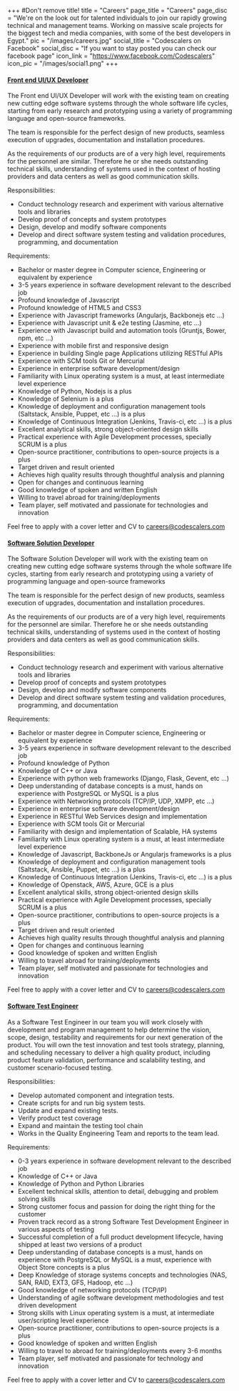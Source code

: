 +++
#Don't remove title!
title = "Careers"
page_title = "Careers"
page_disc = "We're on the look out for talented individuals to join our rapidly growing technical and management teams. Working on massive scale projects for the biggest tech and media companies, with some of the best developers in Egypt."
pic = "/images/careers.jpg"
social_title = "Codescalers on Facebook"
social_disc = "If you want to stay posted you can check our facebook page"
icon_link = "https://www.facebook.com/Codescalers"
icon_pic = "/images/social1.png"
+++


<div class="panel-group" id="accordion">
  <div id="panel1" class="panel panel-default">
    <div class="panel-heading">
      <h4 class="panel-title"> <a data-toggle="collapse" data-parent="#accordion" href="#panel1"> Front end UI/UX Developer </a> </h4>
    </div>
    <div id="panel1" class="panel-collapse collapse">
      <div class="panel-body">
        <p>The Front end UI/UX Developer will work with the existing team on creating new cutting edge software systems through the whole software life cycles, starting from early research and prototyping using a variety of programming language and open-source frameworks.</p>
        <p>The team is responsible for the perfect design of new products, seamless execution of upgrades, documentation and installation procedures.</p>
        <p>As the requirements of our products are of a very high level, requirements for the personnel are similar. Therefore he or she needs outstanding technical skills, understanding of systems used in the context of hosting providers and data centers as well as good communication skills.</p>
        <p>Responsibilities:</p>
        <ul>
          <li>Conduct technology research and experiment with various alternative tools and libraries</li>
          <li>Develop proof of concepts and system prototypes</li>
          <li>Design, develop and modify software components</li>
          <li>Develop and direct software system testing and validation procedures, programming, and documentation</li>
        </ul>
        <p>Requirements:</p>
        <ul>
          <li>Bachelor or master degree in Computer science, Engineering or equivalent by experience</li>
          <li>3-5 years experience in software development relevant to the described job</li>
          <li>Profound knowledge of Javascript</li>
          <li>Profound knowledge of HTML5 and CSS3</li>
          <li>Experience with Javascript frameworks (Angularjs, Backbonejs etc ...)</li>
          <li>Experience with Javascript unit &amp; e2e testing (Jasmine, etc …)</li>
          <li>Experience with Javascript build and automation tools (Gruntjs, Bower, npm, etc ...)</li>
          <li>Experience with mobile first and responsive design</li>
          <li>Experience in building Single page Applications utilizing RESTful APIs</li>
          <li>Experience with SCM tools Git or Mercurial</li>
          <li>Experience in enterprise software development/design</li>
          <li>Familiarity with Linux operating system is a must, at least intermediate level experience</li>
          <li>Knowledge of Python, Nodejs is a plus</li>
          <li>Knowledge of Selenium is a plus</li>
          <li>Knowledge of deployment and configuration management tools (Saltstack, Ansible, Puppet, etc ...) is a plus</li>
          <li>Knowledge of Continuous Integration (Jenkins, Travis-ci, etc ...) is a plus</li>
          <li>Excellent analytical skills, strong object-oriented design skills</li>
          <li>Practical experience with Agile Development processes, specially SCRUM is a plus</li>
          <li>Open-source practitioner, contributions to open-source projects is a plus</li>
          <li>Target driven and result oriented</li>
          <li>Achieves high quality results through thoughtful analysis and planning</li>
          <li>Open for changes and continuous learning</li>
          <li>Good knowledge of spoken and written English</li>
          <li>Willing to travel abroad for training/deployments</li>
          <li>Team player, self motivated and passionate for technologies and innovation</li>
        </ul>
        <p>Feel free to apply with a cover letter and CV to <a href="mailto:careers@codescalers.com"> careers@codescalers.com </a></p>
      </div>
    </div>
  </div>
  <div id="panel2" class="panel panel-default">
    <div class="panel-heading">
      <h4 class="panel-title"> <a data-toggle="collapse" data-parent="#accordion" href="#panel2"> Software Solution Developer </a> </h4>
    </div>
    <div id="panel2" class="panel-collapse collapse">
      <div class="panel-body">
        <p>The Software Solution Developer will work with the existing team on creating new cutting edge software systems through the whole software life cycles, starting from early research and prototyping using a variety of programming language and open-source frameworks</p>
        <p>The team is responsible for the perfect design of new products, seamless execution of upgrades, documentation and installation procedures.</p>
        <p>As the requirements of our products are of a very high level, requirements for the personnel are similar. Therefore he or she needs outstanding technical skills, understanding of systems used in the context of hosting providers and data centers as well as good communication skills.</p>
        <p>Responsibilities:</p>
        <ul>
          <li>Conduct technology research and experiment with various alternative tools and libraries</li>
          <li>Develop proof of concepts and system prototypes</li>
          <li>Design, develop and modify software components</li>
          <li>Develop and direct software system testing and validation procedures, programming, and documentation</li>
        </ul>
        <p>Requirements:</p>
        <ul>
          <li>Bachelor or master degree in Computer science, Engineering or equivalent by experience</li>
          <li>3-5 years experience in software development relevant to the described job</li>
          <li>Profound knowledge of Python</li>
          <li>Knowledge of C++ or Java</li>
          <li>Experience with python web frameworks (Django, Flask, Gevent, etc ...)</li>
          <li>Deep understanding of database concepts is a must, hands on experience with PostgreSQL or MySQL is a plus</li>
          <li>Experience with Networking protocols (TCP/IP, UDP, XMPP, etc ...)</li>
          <li>Experience in enterprise software development/design</li>
          <li>Experience in RESTful Web Services design and implementation </li>
          <li>Experience with SCM tools Git or Mercurial</li>
          <li>Familiarity with design and implementation of Scalable, HA systems</li>
          <li>Familiarity with Linux operating system is a must, at least intermediate level experience</li>
          <li>Knowledge of Javascript, BackboneJs or Angularjs frameworks is a plus</li>
          <li>Knowledge of deployment and configuration management tools (Saltstack, Ansible, Puppet, etc ...) is a plus</li>
          <li>Knowledge of Continuous Integration (Jenkins, Travis-ci, etc ...) is a plus</li>
          <li>Knowledge of Openstack, AWS, Azure, GCE is a plus</li>
          <li>Excellent analytical skills, strong object-oriented design skills</li>
          <li>Practical experience with Agile Development processes, specially SCRUM is a plus</li>
          <li>Open-source practitioner, contributions to open-source projects is a plus</li>
          <li>Target driven and result oriented</li>
          <li>Achieves high quality results through thoughtful analysis and planning</li>
          <li>Open for changes and continuous learning</li>
          <li>Good knowledge of spoken and written English</li>
          <li>Willing to travel abroad for training/deployments</li>
          <li>Team player, self motivated and passionate for technologies and innovation</li>
        </ul>
        <p>Feel free to apply with a cover letter and CV to <a href="mailto:careers@codescalers.com"> careers@codescalers.com </a></p>
      </div>
    </div>
  </div>
  <div id="panel3" class="panel panel-default">
    <div class="panel-heading">
      <h4 class="panel-title"> <a data-toggle="collapse" data-parent="#accordion" href="#panel3"> Software Test Engineer </a> </h4>
    </div>
    <div id="panel3" class="panel-collapse collapse">
      <div class="panel-body">
        <p>As a Software Test Engineer in our team you will work closely with development and program management to help determine the vision, scope, design, testability and requirements for our next generation of the product. You will own the test innovation and test tools strategy, planning, and scheduling necessary to deliver a high quality product, including product feature validation, performance and scalability testing, and customer scenario-focused testing.</p>
        <p>Responsibilities:</p>
        <ul>
          <li>Develop automated component and integration tests.</li>
          <li>Create scripts for and run big system tests.</li>
          <li>Update and expand existing tests.</li>
          <li>Verify product test coverage</li>
          <li>Expand and maintain the testing tool chain</li>
          <li>Works in the Quality Engineering Team and reports to the team lead.</li>
        </ul>
        <p>Requirements:</p>
        <ul>
          <li>0-3 years experience in software development relevant to the described job</li>
          <li>Knowledge of C++ or Java</li>
          <li>Knowledge of Python and Python Libraries</li>
          <li>Excellent technical skills, attention to detail, debugging and problem solving skills</li>
          <li>Strong customer focus and passion for doing the right thing for the customer</li>
          <li>Proven track record as a strong Software Test Development Engineer in various aspects of testing</li>
          <li>Successful completion of a full product development lifecycle, having shipped at least two versions of a product</li>
          <li>Deep understanding of database concepts is a must, hands on experience with PostgreSQL or MySQL is a must, experience with Object Store concepts is a plus</li>
          <li>Deep Knowledge of storage systems concepts and technologies (NAS, SAN, RAID, EXT3, GFS, Hadoop, etc ...)</li>
          <li>Good knowledge of networking protocols (TCP/IP)</li>
          <li>Understanding of agile software development methodologies and test driven development</li>
          <li>Strong skills with Linux operating system is a must, at intermediate user/scripting level experience</li>
          <li>Open-source practitioner, contributions to open-source projects is a plus</li>
          <li>Good knowledge of spoken and written English</li>
          <li>Willing to travel to abroad for training/deployments every 3-6 months</li>
          <li>Team player, self motivated and passionate for technology and innovation</li>
        </ul>
        <p>Feel free to apply with a cover letter and CV to <a href="mailto:careers@codescalers.com"> careers@codescalers.com </a></p>
      </div>
    </div>
  </div>
</div>
